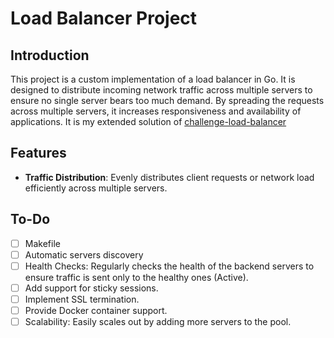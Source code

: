 # Load Balancer Project

## Introduction

This project is a custom implementation of a load balancer in Go. It is designed to distribute incoming network traffic across multiple servers to ensure no single server bears too much demand. By spreading the requests across multiple servers, it increases responsiveness and availability of applications.
It is my extended solution of [challenge-load-balancer](https://codingchallenges.fyi/challenges/challenge-load-balancer/)

## Features

- **Traffic Distribution**: Evenly distributes client requests or network load efficiently across multiple servers.


## To-Do

- [ ] Makefile
- [ ] Automatic servers discovery
- [ ] Health Checks: Regularly checks the health of the backend servers to ensure traffic is sent only to the healthy ones (Active).
- [ ] Add support for sticky sessions.
- [ ] Implement SSL termination.
- [ ] Provide Docker container support.
- [ ] Scalability: Easily scales out by adding more servers to the pool.
